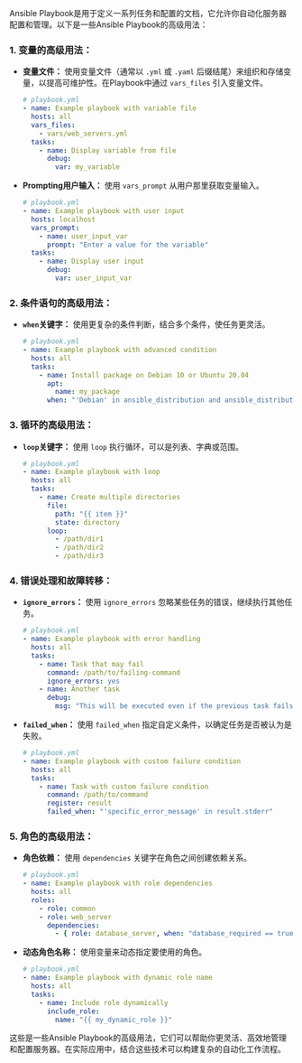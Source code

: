 Ansible Playbook是用于定义一系列任务和配置的文档，它允许你自动化服务器配置和管理。以下是一些Ansible Playbook的高级用法：

### 1. **变量的高级用法：**
   - **变量文件：** 使用变量文件（通常以 `.yml` 或 `.yaml` 后缀结尾）来组织和存储变量，以提高可维护性。在Playbook中通过 `vars_files` 引入变量文件。

     ```yaml
     # playbook.yml
     - name: Example playbook with variable file
       hosts: all
       vars_files:
         - vars/web_servers.yml
       tasks:
         - name: Display variable from file
           debug:
             var: my_variable
     ```

   - **Prompting用户输入：** 使用 `vars_prompt` 从用户那里获取变量输入。

     ```yaml
     # playbook.yml
     - name: Example playbook with user input
       hosts: localhost
       vars_prompt:
         - name: user_input_var
           prompt: "Enter a value for the variable"
       tasks:
         - name: Display user input
           debug:
             var: user_input_var
     ```

### 2. **条件语句的高级用法：**
   - **`when`关键字：** 使用更复杂的条件判断，结合多个条件，使任务更灵活。

     ```yaml
     # playbook.yml
     - name: Example playbook with advanced condition
       hosts: all
       tasks:
         - name: Install package on Debian 10 or Ubuntu 20.04
           apt:
             name: my_package
           when: "'Debian' in ansible_distribution and ansible_distribution_version == '10' or 'Ubuntu' in ansible_distribution and ansible_distribution_version == '20.04'"
     ```

### 3. **循环的高级用法：**
   - **`loop`关键字：** 使用 `loop` 执行循环，可以是列表、字典或范围。

     ```yaml
     # playbook.yml
     - name: Example playbook with loop
       hosts: all
       tasks:
         - name: Create multiple directories
           file:
             path: "{{ item }}"
             state: directory
           loop:
             - /path/dir1
             - /path/dir2
             - /path/dir3
     ```

### 4. **错误处理和故障转移：**
   - **`ignore_errors`：** 使用 `ignore_errors` 忽略某些任务的错误，继续执行其他任务。

     ```yaml
     # playbook.yml
     - name: Example playbook with error handling
       hosts: all
       tasks:
         - name: Task that may fail
           command: /path/to/failing-command
           ignore_errors: yes
         - name: Another task
           debug:
             msg: "This will be executed even if the previous task fails."
     ```

   - **`failed_when`：** 使用 `failed_when` 指定自定义条件，以确定任务是否被认为是失败。

     ```yaml
     # playbook.yml
     - name: Example playbook with custom failure condition
       hosts: all
       tasks:
         - name: Task with custom failure condition
           command: /path/to/command
           register: result
           failed_when: "'specific_error_message' in result.stderr"
     ```

### 5. **角色的高级用法：**
   - **角色依赖：** 使用 `dependencies` 关键字在角色之间创建依赖关系。

     ```yaml
     # playbook.yml
     - name: Example playbook with role dependencies
       hosts: all
       roles:
         - role: common
         - role: web_server
           dependencies:
             - { role: database_server, when: "database_required == true" }
     ```

   - **动态角色名称：** 使用变量来动态指定要使用的角色。

     ```yaml
     # playbook.yml
     - name: Example playbook with dynamic role name
       hosts: all
       tasks:
         - name: Include role dynamically
           include_role:
             name: "{{ my_dynamic_role }}"
     ```

这些是一些Ansible Playbook的高级用法，它们可以帮助你更灵活、高效地管理和配置服务器。在实际应用中，结合这些技术可以构建复杂的自动化工作流程。